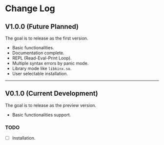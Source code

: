 # Change Log

## V1.0.0 (Future Planned)

The goal is to release as the first version.

*   Basic functionalities.
*   Documentation complete.
*   REPL (Read-Eval-Print Loop).
*   Multiple syntax errors by panic mode.
*   Library mode like `libkinx.so`.
*   User selectable installation.

---

## V0.1.0 (Current Development)

The goal is to release as the preview version.

*   Basic functionalities support.

### TODO

* [ ] Installation.
